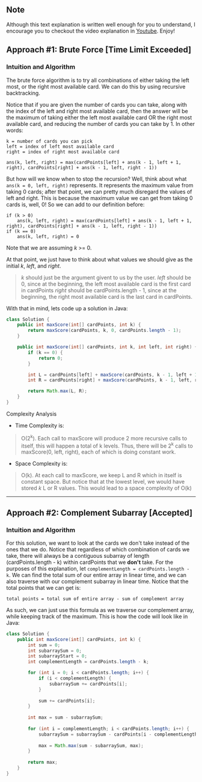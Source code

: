 ## Note
Although this text explanation is written well enough for you to understand, I encourage you to checkout the video explanation in [Youtube](https://www.youtube.com/watch?v=yckublM70JE&t). Enjoy!

## Approach #1: Brute Force [Time Limit Exceeded]
### Intuition and Algorithm

The brute force algorithm is to try all combinations of either taking the left most, or the right most available card. We can do this by using recursive backtracking. 

Notice that if you are given the number of cards you can take, along with the index of the left and right most available card, then the answer will be the maximum of taking either the left most available card OR the right most available card, and reducing the number of cards you can take by 1. In other words:
```
k = number of cards you can pick
left = index of left most available card
right = index of right most available card

ans(k, left, right) = max(cardPoints[left] + ans(k - 1, left + 1, right), cardPoints[right] + ans(k - 1, left, right - 1))
```
But how will we know when to stop the recursion? Well, think about what ```ans(k = 0, left, right)``` represents. It represents the maximum value from taking 0 cards; after that point, we can pretty much disregard the values of left and right. This is because the maximum value we can get from taking 0 cards is, well, 0! So we can add to our definition before:
```
if (k > 0)
    ans(k, left, right) = max(cardPoints[left] + ans(k - 1, left + 1, right), cardPoints[right] + ans(k - 1, left, right - 1))
if (k == 0)
    ans(k, left, right) = 0
```
Note that we are assuming *k* >= 0.

At that point, we just have to think about what values we should give as the initial *k*, *left*, and *right*. 
> *k* should just be the argument givent to us by the user. 
> *left* should be 0, since at the beginning, the left most available card is the first card in cardPoints
> *right* should be cardPoints.length - 1, since at the beginning, the right most available card is the last card in cardPoints.

With that in mind, lets code up a solution in Java:

```java
class Solution {
    public int maxScore(int[] cardPoints, int k) {
        return maxScore(cardPoints, k, 0, cardPoints.length - 1);
    }

    public int maxScore(int[] cardPoints, int k, int left, int right) {
        if (k == 0) {
            return 0;
        }

        int L = cardPoints[left] + maxScore(cardPoints, k - 1, left + 1, right);
        int R = cardPoints[right] + maxScore(cardPoints, k - 1, left, right - 1);

        return Math.max(L, R);
    }
}
```
Complexity Analysis

* Time Complexity is: 
> O(2<sup>k</sup>). Each call to maxScore will produce 2 more recursive calls to itself, this will happen a total of k levels. Thus, there will be 2<sup>k</sup> calls to maxScore(0, left, right), each of which is doing constant work.

* Space Complexity is:
> O(k). At each call to maxScore, we keep L and R which in itself is constant space. But notice that at the lowest level, we would have stored *k* L or R values. This would lead to a space complexity of O(k)

---

## Approach #2: Complement Subarray [Accepted]
### Intuition and Algorithm

For this solution, we want to look at the cards we don't take instead of the ones that we do. Notice that regardless of which combination of cards we take, there will always be a contiguous subarray of length (cardPoints.length - k) within cardPoints that we __don't__ take. For the purposes of this explanation, let ```complementLength = cardPoints.length - k```. 
We can find the total sum of our entire array in linear time, and we can also traverse with our complement subarray in linear time. Notice that the total points that we can get is:
```
total points = total sum of entire array - sum of complement array
```
As such, we can just use this formula as we traverse our complement array, while keeping track of the maximum. This is how the code will look like in Java:

```java
class Solution {
    public int maxScore(int[] cardPoints, int k) {
        int sum = 0;
        int subarraySum = 0;
        int subarrayStart = 0;
        int complementLength = cardPoints.length - k;

        for (int i = 0; i < cardPoints.length; i++) {
            if (i < complementLength) {
                subarraySum += cardPoints[i];
            }
            
            sum += cardPoints[i];
        }
        
        int max = sum - subarraySum;
        
        for (int i = complementLength; i < cardPoints.length; i++) {
            subarraySum = subarraySum - cardPoints[i - complementLength] + cardPoints[i];
            
            max = Math.max(sum - subarraySum, max);
        }
        
        return max;
    }
}
```
